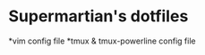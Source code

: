 Supermartian's dotfiles
=======================

*vim config file
*tmux & tmux-powerline config file
